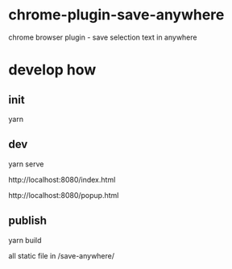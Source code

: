 # chrome-plugin-save-anywhere

chrome browser plugin - save selection text in anywhere

# develop how

## init
  yarn
  
## dev
  yarn serve 
  
  http://localhost:8080/index.html
  
  http://localhost:8080/popup.html
  
## publish
  yarn build 
  
  all static file in /save-anywhere/
